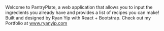 Welcome to PantryPlate, a web application that allows you to input the ingredients you already have
and provides a list of recipes you can make! Built and designed by Ryan Yip with React + Bootstrap. Check out my Portfolio at www.ryanyip.com
